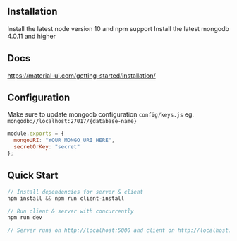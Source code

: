 
## Installation
Install the latest node version 10 and npm support
Install the latest mongodb 4.0.11 and higher

## Docs
https://material-ui.com/getting-started/installation/

## Configuration

Make sure to update mongodb configuration `config/keys.js`
eg. `mongodb://localhost:27017/{database-name}`
```javascript
module.exports = {
  mongoURI: "YOUR_MONGO_URI_HERE",
  secretOrKey: "secret"
};
```

## Quick Start

```javascript
// Install dependencies for server & client
npm install && npm run client-install

// Run client & server with concurrently
npm run dev

// Server runs on http://localhost:5000 and client on http://localhost:3000
```
